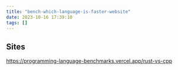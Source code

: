 ```yaml
---
title: "bench-which-language-is-faster-website"
date: 2023-10-16 17:39:10
tags: []
---
```

## Sites

https://programming-language-benchmarks.vercel.app/rust-vs-cpp

